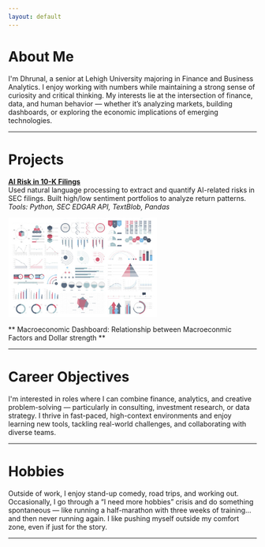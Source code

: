 ```yaml
---
layout: default
---
```


# About Me

I'm Dhrunal, a senior at Lehigh University majoring in Finance and Business Analytics. I enjoy working with numbers while maintaining a strong sense of curiosity and critical thinking. My interests lie at the intersection of finance, data, and human behavior — whether it’s analyzing markets, building dashboards, or exploring the economic implications of emerging technologies.

---

# Projects

**[AI Risk in 10-K Filings](midterm_summary)**  
Used natural language processing to extract and quantify AI-related risks in SEC filings. Built high/low sentiment portfolios to analyze return patterns.  
_Tools: Python, SEC EDGAR API, TextBlob, Pandas_

<img src="images/dummy_thumbnail.jpg?raw=true" width="60%">

** Macroeconomic Dashboard: Relationship between Macroeconmic Factors and Dollar strength **  

---

# Career Objectives

I'm interested in roles where I can combine finance, analytics, and creative problem-solving — particularly in consulting, investment research, or data strategy. I thrive in fast-paced, high-context environments and enjoy learning new tools, tackling real-world challenges, and collaborating with diverse teams.

---

# Hobbies

Outside of work, I enjoy stand-up comedy, road trips, and working out. Occasionally, I go through a “I need more hobbies” crisis and do something spontaneous — like running a half-marathon with three weeks of training... and then never running again. I like pushing myself outside my comfort zone, even if just for the story.

---

